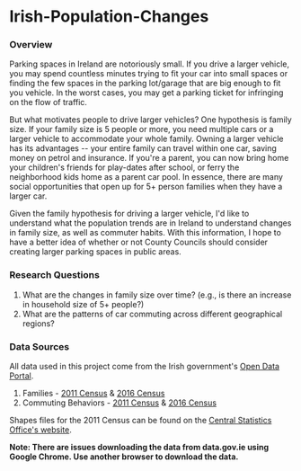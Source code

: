 # Irish-Population-Changes

### Overview

Parking spaces in Ireland are notoriously small. If you drive a larger vehicle, you may spend countless minutes trying to fit your car into small spaces or finding the few spaces in the parking lot/garage that are big enough to fit you vehicle. In the worst cases, you may get a parking ticket for infringing on the flow of traffic.

But what motivates people to drive larger vehicles? One hypothesis is family size. If your family size is 5 people or more, you need multiple cars or a larger vehicle to accommodate your whole family. Owning a larger vehicle has its advantages -- your entire family can travel within one car, saving money on petrol and insurance. If you're a parent, you can now bring home your children's friends for play-dates after school, or ferry the neighborhood kids home as a parent car pool. In essence, there are many social opportunities that open up for 5+ person families when they have a larger car.

Given the family hypothesis for driving a larger vehicle, I'd like to understand what the population trends are in Ireland to understand changes in family size, as well as commuter habits. With this information, I hope to have a better idea of whether or not County Councils should consider creating larger parking spaces in public areas. 

### Research Questions

1) What are the changes in family size over time? (e.g., is there an increase in household size of 5+ people?)
2) What are the patterns of car commuting across different geographical regions?
     

### Data Sources

All data used in this project come from the Irish government's [Open Data Portal](https://data.gov.ie/). 

1. Families - [2011 Census](https://data.gov.ie/dataset/families-t4-sa) & [2016 Census](http://census2016.geohive.ie/datasets/families-family-members-and-children-in-families-by-size-of-family-small-areas-census-2016-theme-4-1-ireland-2016-cso-osi/data)
2. Commuting Behaviors - [2011 Census](https://data.gov.ie/dataset/commuting-t11-sa) & [2016 Census](http://census2016.geohive.ie/datasets/population-aged-5+-by-means-of-travel-to-work-school-or-college-small-areas-census-2016-theme-11-1-ireland-2016-cso-osi/data)

Shapes files for the 2011 Census can be found on the [Central Statistics Office's website](https://www.cso.ie/en/census/census2011boundaryfiles/).

**Note: There are issues downloading the data from data.gov.ie using Google Chrome. Use another browser to download the data.**